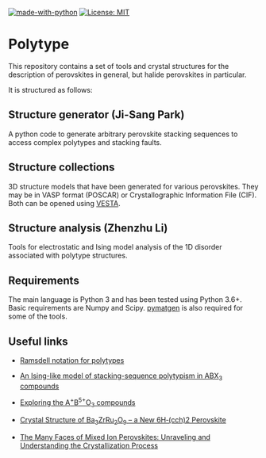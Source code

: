 [![made-with-python](https://img.shields.io/badge/Made%20with-Python-1f425f.svg)](https://www.python.org/)
[![License: MIT](https://img.shields.io/badge/License-MIT-yellow.svg)](https://opensource.org/licenses/MIT)

# Polytype

This repository contains a set of tools and crystal structures for the description of perovskites in general, but halide perovskites in particular. 

It is structured as follows:

## Structure generator (Ji-Sang Park)

A python code to generate arbitrary perovskite stacking sequences to access complex polytypes and stacking faults.  

## Structure collections
 
3D structure models that have been generated for various perovskites. They may be in VASP format (POSCAR) or Crystallographic Information File (CIF). Both can be opened using [VESTA](http://jp-minerals.org/vesta/en/).
 
## Structure analysis (Zhenzhu Li)
 
Tools for electrostatic and Ising model analysis of the 1D disorder associated with polytype structures. 

Requirements
------------

The main language is Python 3 and has been tested using Python 3.6+. Basic requirements are Numpy and Scipy. [pymatgen](www.pymatgen.org) is also required for some of the tools.

Useful links
------------

* [Ramsdell notation for polytypes](https://www.tf.uni-kiel.de/matwis/amat/semi_en/kap_a/basics/ba_1_1.html)

* [An Ising-like model of stacking-sequence polytypism in ABX<sub>3</sub> compounds](https://iopscience.iop.org/article/10.1088/0022-3719/21/23/006)

* [Exploring the A<sup>+</sup>B<sup>5+</sup>O<sub>3</sub> compounds](https://www.sciencedirect.com/science/article/abs/pii/S0022459673800052)

* [Crystal Structure of Ba<sub>3</sub>ZrRu<sub>2</sub>O<sub>9</sub> – a New 6H‐(cch)2 Perovskite](https://onlinelibrary.wiley.com/doi/abs/10.1002/zaac.200500442)

* [The Many Faces of Mixed Ion Perovskites: Unraveling and Understanding the Crystallization Process](https://pubs.acs.org/doi/abs/10.1021/acsenergylett.7b00981)
